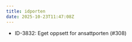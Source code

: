 ```yaml
---
title: idporten
date: 2025-10-23T11:47:08Z
---
```

- ID-3832: Eget oppsett for ansattporten (#308)


